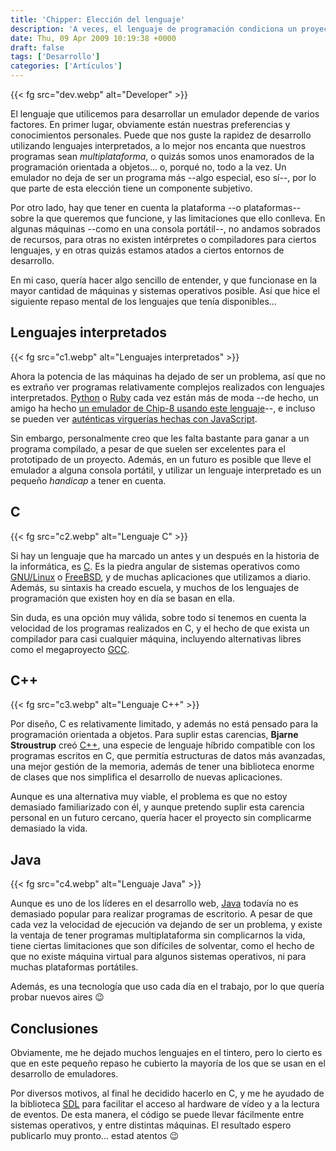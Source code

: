 ```yaml
---
title: 'Chipper: Elección del lenguaje'
description: 'A veces, el lenguaje de programación condiciona un proyecto'
date: Thu, 09 Apr 2009 10:19:38 +0000
draft: false
tags: ['Desarrollo']
categories: ['Artículos']
---
```


{{< fg src="dev.webp" alt="Developer" >}}

El lenguaje que utilicemos para desarrollar un emulador depende de varios factores. En primer lugar, obviamente están nuestras preferencias y conocimientos personales. Puede que nos guste la rapidez de desarrollo utilizando lenguajes interpretados, a lo mejor nos encanta que nuestros programas sean _multiplataforma_, o quizás somos unos enamorados de la programación orientada a objetos... o, porqué no, todo a la vez. Un emulador no deja de ser un programa más --algo especial, eso sí--, por lo que parte de esta elección tiene un componente subjetivo.

Por otro lado, hay que tener en cuenta la plataforma --o plataformas-- sobre la que queremos que funcione, y las limitaciones que ello conlleva. En algunas máquinas --como en una consola portátil--, no andamos sobrados de recursos, para otras no existen intérpretes o compiladores para ciertos lenguajes, y en otras quizás estamos atados a ciertos entornos de desarrollo.

En mi caso, quería hacer algo sencillo de entender, y que funcionase en la mayor cantidad de máquinas y sistemas operativos posible. Así que hice el siguiente repaso mental de los lenguajes que tenía disponibles...

## Lenguajes interpretados

{{< fg src="c1.webp" alt="Lenguajes interpretados" >}}

Ahora la potencia de las máquinas ha dejado de ser un problema, así que no es extraño ver programas relativamente complejos realizados con lenguajes interpretados. [Python](http://www.python.org/) o [Ruby](http://www.ruby-lang.org/es/) cada vez están más de moda --de hecho, un amigo ha hecho [un emulador de Chip-8 usando este lenguaje](http://stu.pido.us/blog/emulacion-del-chip-8-con-ruby-y-sdl-viii)--, e incluso se pueden ver [auténticas virguerías hechas con JavaScript](http://jsmsxdemo.googlepages.com/jsmsx.html).

Sin embargo, personalmente creo que les falta bastante para ganar a un programa compilado, a pesar de que suelen ser excelentes para el prototipado de un proyecto. Además, en un futuro es posible que lleve el emulador a alguna consola portátil, y utilizar un lenguaje interpretado es un pequeño _handicap_ a tener en cuenta.

## C

{{< fg src="c2.webp" alt="Lenguaje C" >}}

Si hay un lenguaje que ha marcado un antes y un después en la historia de la informática, es [C](http://es.wikipedia.org/wiki/Lenguaje_de_programaci%C3%B3n_C). Es la piedra angular de sistemas operativos como [GNU/Linux](http://es.wikipedia.org/wiki/Linux) o [FreeBSD](http://www.freebsd.org/es/), y de muchas aplicaciones que utilizamos a diario. Además, su sintaxis ha creado escuela, y muchos de los lenguajes de programación que existen hoy en día se basan en ella.

Sin duda, es una opción muy válida, sobre todo si tenemos en cuenta la velocidad de los programas realizados en C, y el hecho de que exista un compilador para casi cualquier máquina, incluyendo alternativas libres como el megaproyecto [GCC](http://gcc.gnu.org/).

## C++

{{< fg src="c3.webp" alt="Lenguaje C++" >}}

Por diseño, C es relativamente limitado, y además no está pensado para la programación orientada a objetos. Para suplir estas carencias, **Bjarne Stroustrup** creó [C++](http://es.wikipedia.org/wiki/C%2B%2B), una especie de lenguaje híbrido compatible con los programas escritos en C, que permitía estructuras de datos más avanzadas, una mejor gestión de la memoria, además de tener una biblioteca enorme de clases que nos simplifica el desarrollo de nuevas aplicaciones.

Aunque es una alternativa muy viable, el problema es que no estoy demasiado familiarizado con él, y aunque pretendo suplir esta carencia personal en un futuro cercano, quería hacer el proyecto sin complicarme demasiado la vida.

## Java

{{< fg src="c4.webp" alt="Lenguaje Java" >}}

Aunque es uno de los líderes en el desarrollo web, [Java](http://java.com/es/) todavía no es demasiado popular para realizar programas de escritorio. A pesar de que cada vez la velocidad de ejecución va dejando de ser un problema, y existe la ventaja de tener programas multiplataforma sin complicarnos la vida, tiene ciertas limitaciones que son difíciles de solventar, como el hecho de que no existe máquina virtual para algunos sistemas operativos, ni para muchas plataformas portátiles.

Además, es una tecnología que uso cada día en el trabajo, por lo que quería probar nuevos aires :wink:

## Conclusiones

Obviamente, me he dejado muchos lenguajes en el tintero, pero lo cierto es que en este pequeño repaso he cubierto la mayoría de los que se usan en el desarrollo de emuladores.

Por diversos motivos, al final he decidido hacerlo en C, y me he ayudado de la biblioteca [SDL](http://www.libsdl.org/) para facilitar el acceso al hardware de vídeo y a la lectura de eventos. De esta manera, el código se puede llevar fácilmente entre sistemas operativos, y entre distintas máquinas. El resultado espero publicarlo muy pronto... estad atentos :wink: